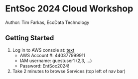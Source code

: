 # EntSoc 2024 Cloud Workshop
Author: Tim Farkas, EcoData Technology

## Getting Started

1. Log in to AWS console at: [text](https://tinyurl.com/entsoc2024-cloud-workshop)
    - AWS Account #: 440377999911
    - IAM username: guestuser1 (2,3, ...) 
    - Password: EntSoc2024!
2. Take 2 minutes to browse Services (top left of nav bar)